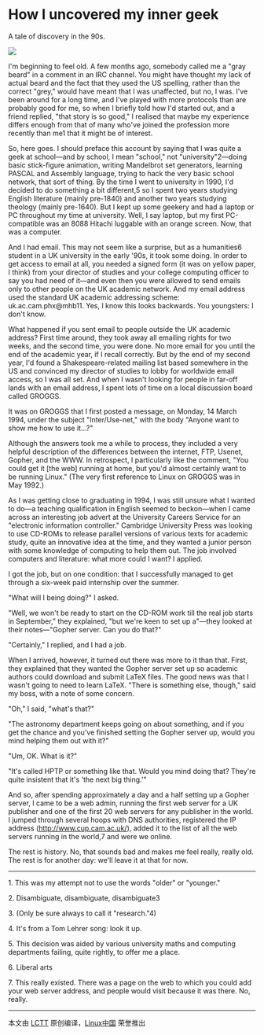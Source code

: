 [^#]: source: lujun9972
[^#]: translate: 译者ID
[^#]: review: 校对者ID
[^#]: published: 发布者ID
[^#]: subject: How I uncovered my inner geek
[^#]: via: https://opensource.com/article/18/11/how-web-was-won
[^#]: author: [Mike Bursell](https://opensource.com/users/mikecamel)
[^#]: url: 

How I uncovered my inner geek
====== 

A tale of discovery in the 90s.

![](https://opensource.com/sites/default/files/styles/image-full-size/public/lead-images/write-hand_0.jpg?itok=Uw5RJD03)

I'm beginning to feel old. A few months ago, somebody called me a "gray beard" in a comment in an IRC channel. You might have thought my lack of actual beard and the fact that they used the US spelling, rather than the correct "grey," would have meant that I was unaffected, but no, I was. I've been around for a long time, and I've played with more protocols than are probably good for me, so when I briefly told how I'd started out, and a friend replied, "that story is so good," I realised that maybe my experience differs enough from that of many who've joined the profession more recently than me1 that it might be of interest.

So, here goes. I should preface this account by saying that I was quite a geek at school—and by school, I mean "school," not "university"2—doing basic stick-figure animation, writing Mandelbrot set generators, learning PASCAL and Assembly language, trying to hack the very basic school network, that sort of thing. By the time I went to university in 1990, I'd decided to do something a bit different,5 so I spent two years studying English literature (mainly pre-1840) and another two years studying theology (mainly pre-1640). But I kept up some geekery and had a laptop or PC throughout my time at university. Well, I say laptop, but my first PC-compatible was an 8088 Hitachi luggable with an orange screen. Now, that was a computer.

And I had email. This may not seem like a surprise, but as a humanities6 student in a UK university in the early '90s, it took some doing. In order to get access to email at all, you needed a signed form (it was on yellow paper, I think) from your director of studies and your college computing officer to say you had need of it—and even then you were allowed to send emails only to other people on the UK academic network. And my email address used the standard UK academic addressing scheme: uk.ac.cam.phx@mhb11. Yes, I know this looks backwards. You youngsters: I don't know.

What happened if you sent email to people outside the UK academic address? First time around, they took away all emailing rights for two weeks, and the second time, you were done. No more email for you until the end of the academic year, if I recall correctly. But by the end of my second year, I'd found a Shakespeare-related mailing list based somewhere in the US and convinced my director of studies to lobby for worldwide email access, so I was all set. And when I wasn't looking for people in far-off lands with an email address, I spent lots of time on a local discussion board called GROGGS.

It was on GROGGS that I first posted a message, on Monday, 14 March 1994, under the subject "Inter/Use-net," with the body "Anyone want to show me how to use it…?"

Although the answers took me a while to process, they included a very helpful description of the differences between the internet, FTP, Usenet, Gopher, and the WWW. In retrospect, I particularly like the comment, "You could get it [the web] running at home, but you'd almost certainly want to be running Linux." (The very first reference to Linux on GROGGS was in May 1992.)

As I was getting close to graduating in 1994, I was still unsure what I wanted to do—a teaching qualification in English seemed to beckon—when I came across an interesting job advert at the University Careers Service for an "electronic information controller." Cambridge University Press was looking to use CD-ROMs to release parallel versions of various texts for academic study, quite an innovative idea at the time, and they wanted a junior person with some knowledge of computing to help them out. The job involved computers and literature: what more could I want? I applied.

I got the job, but on one condition: that I successfully managed to get through a six-week paid internship over the summer.

"What will I being doing?" I asked.

"Well, we won't be ready to start on the CD-ROM work till the real job starts in September," they explained, "but we're keen to set up a"—they looked at their notes—"Gopher server. Can you do that?"

"Certainly," I replied, and I had a job.

When I arrived, however, it turned out there was more to it than that. First, they explained that they wanted the Gopher server set up so academic authors could download and submit LaTeX files. The good news was that I wasn't going to need to learn LaTeX. "There is something else, though," said my boss, with a note of some concern.

"Oh," I said, "what's that?"

"The astronomy department keeps going on about something, and if you get the chance and you've finished setting the Gopher server up, would you mind helping them out with it?"

"Um, OK. What is it?"

"It's called HPTP or something like that. Would you mind doing that? They're quite insistent that it's 'the next big thing.'"

And so, after spending approximately a day and a half setting up a Gopher server, I came to be a web admin, running the first web server for a UK publisher and one of the first 20 web servers for any publisher in the world. I jumped through several hoops with DNS authorities, registered the IP address (<http://www.cup.cam.ac.uk/>), added it to the list of all the web servers running in the world,7 and were we online.

The rest is history. No, that sounds bad and makes me feel really, really old. The rest is for another day: we'll leave it at that for now.

--------------------------------------------------------------------------------

1\. This was my attempt not to use the words "older" or "younger."

2\. Disambiguate, disambiguate, disambiguate3

3\. (Only be sure always to call it "research."4)

4\. It's from a Tom Lehrer song: look it up.

5\. This decision was aided by various university maths and computing departments failing, quite rightly, to offer me a place.

6\. Liberal arts

7\. This really existed. There was a page on the web to which you could add your web server address, and people would visit because it was there. No, really.

--------------------------------------------------------------------------------

本文由 [LCTT](https://github.com/LCTT/TranslateProject) 原创编译，[Linux中国](https://linux.cn/) 荣誉推出
